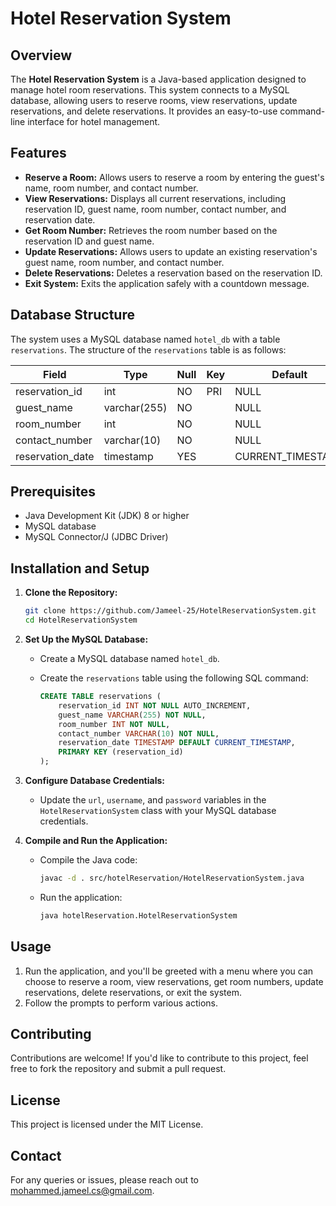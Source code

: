 # Hotel Reservation System

## Overview

The **Hotel Reservation System** is a Java-based application designed to manage hotel room reservations. This system connects to a MySQL database, allowing users to reserve rooms, view reservations, update reservations, and delete reservations. It provides an easy-to-use command-line interface for hotel management.

## Features

- **Reserve a Room:** Allows users to reserve a room by entering the guest's name, room number, and contact number.
- **View Reservations:** Displays all current reservations, including reservation ID, guest name, room number, contact number, and reservation date.
- **Get Room Number:** Retrieves the room number based on the reservation ID and guest name.
- **Update Reservations:** Allows users to update an existing reservation's guest name, room number, and contact number.
- **Delete Reservations:** Deletes a reservation based on the reservation ID.
- **Exit System:** Exits the application safely with a countdown message.

## Database Structure

The system uses a MySQL database named `hotel_db` with a table `reservations`. The structure of the `reservations` table is as follows:

| Field            | Type         | Null | Key | Default           | Extra             |
|------------------|--------------|------|-----|-------------------|-------------------|
| reservation_id   | int          | NO   | PRI | NULL              | auto_increment    |
| guest_name       | varchar(255) | NO   |     | NULL              |                   |
| room_number      | int          | NO   |     | NULL              |                   |
| contact_number   | varchar(10)  | NO   |     | NULL              |                   |
| reservation_date | timestamp    | YES  |     | CURRENT_TIMESTAMP | DEFAULT_GENERATED |

## Prerequisites

- Java Development Kit (JDK) 8 or higher
- MySQL database
- MySQL Connector/J (JDBC Driver)

## Installation and Setup

1. **Clone the Repository:**

   ```bash
   git clone https://github.com/Jameel-25/HotelReservationSystem.git
   cd HotelReservationSystem
   ```

2. **Set Up the MySQL Database:**

   - Create a MySQL database named `hotel_db`.
   - Create the `reservations` table using the following SQL command:

     ```sql
     CREATE TABLE reservations (
         reservation_id INT NOT NULL AUTO_INCREMENT,
         guest_name VARCHAR(255) NOT NULL,
         room_number INT NOT NULL,
         contact_number VARCHAR(10) NOT NULL,
         reservation_date TIMESTAMP DEFAULT CURRENT_TIMESTAMP,
         PRIMARY KEY (reservation_id)
     );
     ```

3. **Configure Database Credentials:**

   - Update the `url`, `username`, and `password` variables in the `HotelReservationSystem` class with your MySQL database credentials.

4. **Compile and Run the Application:**

   - Compile the Java code:
     ```bash
     javac -d . src/hotelReservation/HotelReservationSystem.java
     ```
   - Run the application:
     ```bash
     java hotelReservation.HotelReservationSystem
     ```

## Usage

1. Run the application, and you'll be greeted with a menu where you can choose to reserve a room, view reservations, get room numbers, update reservations, delete reservations, or exit the system.
2. Follow the prompts to perform various actions.

## Contributing

Contributions are welcome! If you'd like to contribute to this project, feel free to fork the repository and submit a pull request.

## License

This project is licensed under the MIT License.

## Contact

For any queries or issues, please reach out to [mohammed.jameel.cs@gmail.com](mailto:mohammed.jameel.cs@gmail.com).
